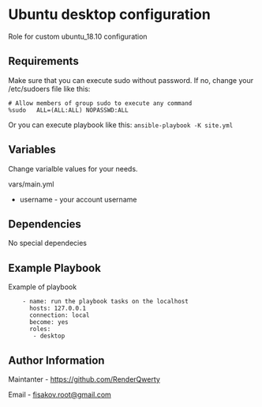 Ubuntu desktop configuration
=========

Role for custom ubuntu_18.10 configuration

Requirements
------------


Make sure that you can execute sudo without password. If no, change your /etc/sudoers file like this:
```
# Allow members of group sudo to execute any command
%sudo	ALL=(ALL:ALL) NOPASSWD:ALL
```
Or you can execute playbook like this: `ansible-playbook -K site.yml`

Variables
--------------

Change varialble values for your needs.

vars/main.yml
 - username - your account username

Dependencies
------------

No special dependecies

Example Playbook
----------------

Example of playbook

```
    - name: run the playbook tasks on the localhost
      hosts: 127.0.0.1
      connection: local
      become: yes
      roles:
       - desktop
```

Author Information
------------------
Maintanter - https://github.com/RenderQwerty

Email - fisakov.root@gmail.com
